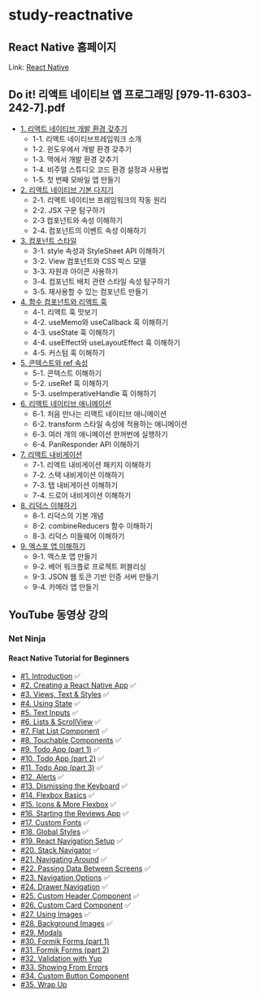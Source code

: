 # study-reactnative

## React Native 홈페이지

Link: [React Native](https://reactnative.dev/)

## Do it! 리액트 네이티브 앱 프로그래밍 [979-11-6303-242-7].pdf

- [1. 리액트 네이티브 개발 환경 갖추기](https://onedrive.live.com/?cid=CCBE0FF733163886&id=ccbe0ff733163886%21244789&parId=ccbe0ff733163886%21244797&o=OneUp)
    - 1-1. 리액트 네이티브프레임워크 소개
    - 1-2. 윈도우에서 개발 환경 갖추기
    - 1-3. 맥에서 개발 환경 갖추기
    - 1-4. 비주얼 스튜디오 코드 환경 설정과 사용법
    - 1-5. 첫 번째 모바일 앱 만들기
- [2. 리액트 네이티브 기본 다지기](https://onedrive.live.com/?cid=CCBE0FF733163886&id=ccbe0ff733163886%21244798&parId=ccbe0ff733163886%21244797&o=OneUp)
    - 2-1. 리액트 네이티브 프레임워크의 작동 원리
    - 2-2. JSX 구문 탐구하기
    - 2-3 컴포넌트와 속성 이해하기
    - 2-4. 컴포넌트의 이벤트 속성 이해하기
- [3. 컴포넌트 스타일]()
    - 3-1. style 속성과 StyleSheet API 이해하기
    - 3-2. View 컴포넌트와 CSS 박스 모델
    - 3-3. 자원과 아이콘 사용하기
    - 3-4. 컴포넌트 배치 관련 스타일 속성 탐구하기
    - 3-5. 재사용할 수 있는 컴포넌트 만들기
- [4. 함수 컴포넌트와 리액트 훅](https://onedrive.live.com/?cid=CCBE0FF733163886&id=ccbe0ff733163886%21244800&parId=ccbe0ff733163886%21244797&o=OneUp)
    - 4-1. 리액트 훅 맛보기
    - 4-2. useMemo와 useCallback 훅 이해하기
    - 4-3. useState 훅 이해하기
    - 4-4. useEffect와 useLayoutEffect 훅 이해하기
    - 4-5. 커스텀 훅 이해하기
- [5. 콘텍스트와 ref 속성](https://onedrive.live.com/?cid=CCBE0FF733163886&id=ccbe0ff733163886%21244801&parId=ccbe0ff733163886%21244797&o=OneUp)
    - 5-1. 콘텍스트 이해하기
    - 5-2. useRef 훅 이해하기
    - 5-3. useImperativeHandle 훅 이해하기
- [6. 리액트 네이티브 애니메이션](https://onedrive.live.com/?cid=CCBE0FF733163886&id=ccbe0ff733163886%21244802&parId=ccbe0ff733163886%21244797&o=OneUp)
    - 6-1. 처음 만나는 리액트 네이티브 애니메이션
    - 6-2. transform 스타일 속성에 적용하는 애니메이션
    - 6-3. 여러 개의 애니메이션 한꺼번에 실행하기
    - 6-4. PanResponder API 이해하기
- [7. 리액트 내비게이션](https://onedrive.live.com/?cid=CCBE0FF733163886&id=ccbe0ff733163886%21244803&parId=ccbe0ff733163886%21244797&o=OneUp)
    - 7-1. 리액트 내비게이션 패키지 이해하기
    - 7-2. 스택 내비게이션 이해하기
    - 7-3. 탭 내비게이션 이해하기
    - 7-4. 드로어 내비게이션 이해하기
- [8. 리덕스 이해하기](https://onedrive.live.com/?cid=CCBE0FF733163886&id=ccbe0ff733163886%21244804&parId=ccbe0ff733163886%21244797&o=OneUp)
    - 8-1. 리덕스의 기본 개념
    - 8-2. combineReducers 함수 이해하기
    - 8-3. 리덕스 미들웨어 이해하기
- [9. 엑스포 앱 이해하기](https://onedrive.live.com/?cid=CCBE0FF733163886&id=ccbe0ff733163886%21244805&parId=ccbe0ff733163886%21244797&o=OneUp)
    - 9-1. 엑스포 앱 만들기
    - 9-2. 베어 워크플로 프로젝트 퍼블리싱
    - 9-3. JSON 웹 토큰 기반 인증 서버 만들기
    - 9-4. 카메라 앱 만들기

## YouTube 동영상 강의

### Net Ninja
#### React Native Tutorial for Beginners

- [#1. Introduction](https://www.youtube.com/watch?v=ur6I5m2nTvk&list=PL4cUxeGkcC9ixPU-QkScoRBVxtPPzVjrQ) ✅
- [#2. Creating a React Native App](https://www.youtube.com/watch?v=pflXnUNMsNk&list=PL4cUxeGkcC9ixPU-QkScoRBVxtPPzVjrQ&index=2) ✅
- [#3. Views, Text & Styles](https://www.youtube.com/watch?v=_YydVvnjNFE&list=PL4cUxeGkcC9ixPU-QkScoRBVxtPPzVjrQ&index=3) ✅
- [#4. Using State](https://www.youtube.com/watch?v=1FiIYaRr148&list=PL4cUxeGkcC9ixPU-QkScoRBVxtPPzVjrQ&index=4) ✅
- [#5. Text Inputs](https://www.youtube.com/watch?v=c9Sg9jDitm8&list=PL4cUxeGkcC9ixPU-QkScoRBVxtPPzVjrQ&index=5) ✅
- [#6. Lists & ScrollView](https://www.youtube.com/watch?v=W-pg1r6-T0g&list=PL4cUxeGkcC9ixPU-QkScoRBVxtPPzVjrQ&index=6) ✅
- [#7. Flat List Component](https://www.youtube.com/watch?v=iMCM1NceGJY&list=PL4cUxeGkcC9ixPU-QkScoRBVxtPPzVjrQ&index=7) ✅
- [#8. Touchable Components](https://www.youtube.com/watch?v=QhX25YGf8qg&list=PL4cUxeGkcC9ixPU-QkScoRBVxtPPzVjrQ&index=8) ✅
- [#9. Todo App (part 1)](https://www.youtube.com/watch?v=uLHFPt9B2Os&list=PL4cUxeGkcC9ixPU-QkScoRBVxtPPzVjrQ&index=9) ✅
- [#10. Todo App (part 2)](https://www.youtube.com/watch?v=SGEitne8N-Q&list=PL4cUxeGkcC9ixPU-QkScoRBVxtPPzVjrQ&index=10) ✅
- [#11. Todo App (part 3)](https://www.youtube.com/watch?v=LH_SoXiu_Hk&list=PL4cUxeGkcC9ixPU-QkScoRBVxtPPzVjrQ&index=11) ✅
- [#12. Alerts](https://www.youtube.com/watch?v=oVA9JgTTiT0&list=PL4cUxeGkcC9ixPU-QkScoRBVxtPPzVjrQ&index=12) ✅
- [#13. Dismissing the Keyboard](https://www.youtube.com/watch?v=IW-SEiRjUsI&list=PL4cUxeGkcC9ixPU-QkScoRBVxtPPzVjrQ&index=13) ✅
- [#14. Flexbox Basics](https://www.youtube.com/watch?v=R2eqAgR_KlU&list=PL4cUxeGkcC9ixPU-QkScoRBVxtPPzVjrQ&index=14) ✅
- [#15. Icons & More Flexbox](https://www.youtube.com/watch?v=C4ikFaP0a5o&list=PL4cUxeGkcC9ixPU-QkScoRBVxtPPzVjrQ&index=15) ✅
- [#16. Starting the Reviews App](https://www.youtube.com/watch?v=cFVHTazhb7I&list=PL4cUxeGkcC9ixPU-QkScoRBVxtPPzVjrQ&index=16) ✅
- [#17. Custom Fonts](https://www.youtube.com/watch?v=IY5OBeL9LNE&list=PL4cUxeGkcC9ixPU-QkScoRBVxtPPzVjrQ&index=17) ✅
- [#18. Global Styles](https://www.youtube.com/watch?v=wtvpQ9liu4g&list=PL4cUxeGkcC9ixPU-QkScoRBVxtPPzVjrQ&index=18) ✅
- [#19. React Navigation Setup](https://www.youtube.com/watch?v=OmQCU-3KPms&list=PL4cUxeGkcC9ixPU-QkScoRBVxtPPzVjrQ&index=19) ✅
- [#20. Stack Navigator](https://www.youtube.com/watch?v=cS4PgI3zBzY&list=PL4cUxeGkcC9ixPU-QkScoRBVxtPPzVjrQ&index=20) ✅
- [#21. Navigating Around](https://www.youtube.com/watch?v=PMX6GP1TXGo&list=PL4cUxeGkcC9ixPU-QkScoRBVxtPPzVjrQ&index=21) ✅
- [#22. Passing Data Between Screens](https://www.youtube.com/watch?v=-40TBdSRk6E&list=PL4cUxeGkcC9ixPU-QkScoRBVxtPPzVjrQ&index=22) ✅
- [#23. Navigation Options](https://www.youtube.com/watch?v=llPRMRl_ZTM&list=PL4cUxeGkcC9ixPU-QkScoRBVxtPPzVjrQ&index=23) ✅
- [#24. Drawer Navigation](https://www.youtube.com/watch?v=EaNCi8o8H0A&list=PL4cUxeGkcC9ixPU-QkScoRBVxtPPzVjrQ&index=24) ✅
- [#25. Custom Header Component](https://www.youtube.com/watch?v=C3oDJdlrEKE&list=PL4cUxeGkcC9ixPU-QkScoRBVxtPPzVjrQ&index=25) ✅
- [#26. Custom Card Component](https://www.youtube.com/watch?v=5NewXsBnoKw&list=PL4cUxeGkcC9ixPU-QkScoRBVxtPPzVjrQ&index=26) ✅
- [#27. Using Images](https://www.youtube.com/watch?v=2s5KNg_5_LA&list=PL4cUxeGkcC9ixPU-QkScoRBVxtPPzVjrQ&index=27) ✅
- [#28. Background Images](https://www.youtube.com/watch?v=RULLuEC5C7Y&list=PL4cUxeGkcC9ixPU-QkScoRBVxtPPzVjrQ&index=28) ✅
- [#29. Modals](https://www.youtube.com/watch?v=pYh3Z-iBc4E&list=PL4cUxeGkcC9ixPU-QkScoRBVxtPPzVjrQ&index=29)
- [#30. Formik Forms (part 1)](https://www.youtube.com/watch?v=t4Q1s8WntlA&list=PL4cUxeGkcC9ixPU-QkScoRBVxtPPzVjrQ&index=30)
- [#31. Formik Forms (part 2)](https://www.youtube.com/watch?v=urzVC5Zr-JM&list=PL4cUxeGkcC9ixPU-QkScoRBVxtPPzVjrQ&index=31)
- [#32. Validation with Yup](https://www.youtube.com/watch?v=ftLy78R8xrg&list=PL4cUxeGkcC9ixPU-QkScoRBVxtPPzVjrQ&index=32)
- [#33. Showing From Errors](https://www.youtube.com/watch?v=o_ErcEKV23I&list=PL4cUxeGkcC9ixPU-QkScoRBVxtPPzVjrQ&index=33)
- [#34. Custom Button Component](https://www.youtube.com/watch?v=LEa48P-KtCw&list=PL4cUxeGkcC9ixPU-QkScoRBVxtPPzVjrQ&index=34)
- [#35. Wrap Up](https://www.youtube.com/watch?v=BTnp1TiiSMg&list=PL4cUxeGkcC9ixPU-QkScoRBVxtPPzVjrQ&index=35)


